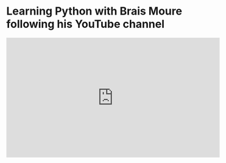 # Learning Python with Brais Moure following his YouTube channel

<iframe width="560" height="315" src="https://www.youtube.com/embed/Kp4Mvapo5kc" title="YouTube video player" frameborder="0" allow="accelerometer; autoplay; clipboard-write; encrypted-media; gyroscope; picture-in-picture" allowfullscreen></iframe>
